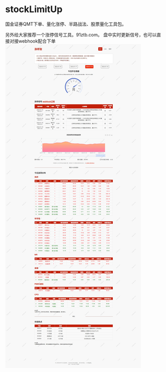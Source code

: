 # stockLimitUp
国金证券QMT下单、量化涨停、半路战法、股票量化工具包。 

另外给大家推荐一个涨停信号工具。91ztb.com。  盘中实时更新信号，也可以直接对接webhook配合下单
![img.png](img.png)